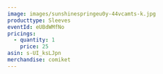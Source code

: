 ```yaml
---
image: images/sunshinespringeu0y-44vcamts-k.jpg
producttype: Sleeves
eventId: eUBdWMfNo
pricings:
  - quantity: 1
    price: 25
asin: s-UI_ksLJpn
merchandise: comiket
---
```

